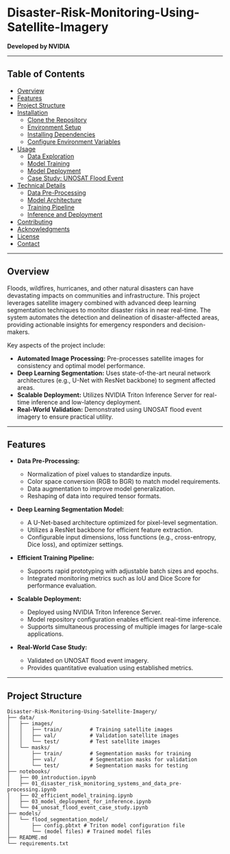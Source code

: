 # Disaster-Risk-Monitoring-Using-Satellite-Imagery

**Developed by NVIDIA**

---

## Table of Contents

- [Overview](#overview)
- [Features](#features)
- [Project Structure](#project-structure)
- [Installation](#installation)
  - [Clone the Repository](#clone-the-repository)
  - [Environment Setup](#environment-setup)
  - [Installing Dependencies](#installing-dependencies)
  - [Configure Environment Variables](#configure-environment-variables)
- [Usage](#usage)
  - [Data Exploration](#data-exploration)
  - [Model Training](#model-training)
  - [Model Deployment](#model-deployment)
  - [Case Study: UNOSAT Flood Event](#case-study-unosat-flood-event)
- [Technical Details](#technical-details)
  - [Data Pre-Processing](#data-pre-processing)
  - [Model Architecture](#model-architecture)
  - [Training Pipeline](#training-pipeline)
  - [Inference and Deployment](#inference-and-deployment)
- [Contributing](#contributing)
- [Acknowledgments](#acknowledgments)
- [License](#license)
- [Contact](#contact)

---

## Overview

Floods, wildfires, hurricanes, and other natural disasters can have devastating impacts on communities and infrastructure. This project leverages satellite imagery combined with advanced deep learning segmentation techniques to monitor disaster risks in near real-time. The system automates the detection and delineation of disaster-affected areas, providing actionable insights for emergency responders and decision-makers.

Key aspects of the project include:
- **Automated Image Processing:** Pre-processes satellite images for consistency and optimal model performance.
- **Deep Learning Segmentation:** Uses state-of-the-art neural network architectures (e.g., U-Net with ResNet backbone) to segment affected areas.
- **Scalable Deployment:** Utilizes NVIDIA Triton Inference Server for real-time inference and low-latency deployment.
- **Real-World Validation:** Demonstrated using UNOSAT flood event imagery to ensure practical utility.

---

## Features

- **Data Pre-Processing:**  
  - Normalization of pixel values to standardize inputs.
  - Color space conversion (RGB to BGR) to match model requirements.
  - Data augmentation to improve model generalization.
  - Reshaping of data into required tensor formats.

- **Deep Learning Segmentation Model:**  
  - A U-Net-based architecture optimized for pixel-level segmentation.
  - Utilizes a ResNet backbone for efficient feature extraction.
  - Configurable input dimensions, loss functions (e.g., cross-entropy, Dice loss), and optimizer settings.

- **Efficient Training Pipeline:**  
  - Supports rapid prototyping with adjustable batch sizes and epochs.
  - Integrated monitoring metrics such as IoU and Dice Score for performance evaluation.

- **Scalable Deployment:**  
  - Deployed using NVIDIA Triton Inference Server.
  - Model repository configuration enables efficient real-time inference.
  - Supports simultaneous processing of multiple images for large-scale applications.

- **Real-World Case Study:**  
  - Validated on UNOSAT flood event imagery.
  - Provides quantitative evaluation using established metrics.

---

## Project Structure

```plaintext
Disaster-Risk-Monitoring-Using-Satellite-Imagery/
├── data/
│   ├── images/
│   │   ├── train/         # Training satellite images
│   │   ├── val/           # Validation satellite images
│   │   └── test/          # Test satellite images
│   └── masks/
│       ├── train/         # Segmentation masks for training
│       ├── val/           # Segmentation masks for validation
│       └── test/          # Segmentation masks for testing
├── notebooks/
│   ├── 00_introduction.ipynb
│   ├── 01_disaster_risk_monitoring_systems_and_data_pre-processing.ipynb
│   ├── 02_efficient_model_training.ipynb
│   ├── 03_model_deployment_for_inference.ipynb
│   └── 04_unosat_flood_event_case_study.ipynb
├── models/
│   └── flood_segmentation_model/
│       ├── config.pbtxt # Triton model configuration file
│       └── (model files) # Trained model files
├── README.md
└── requirements.txt
